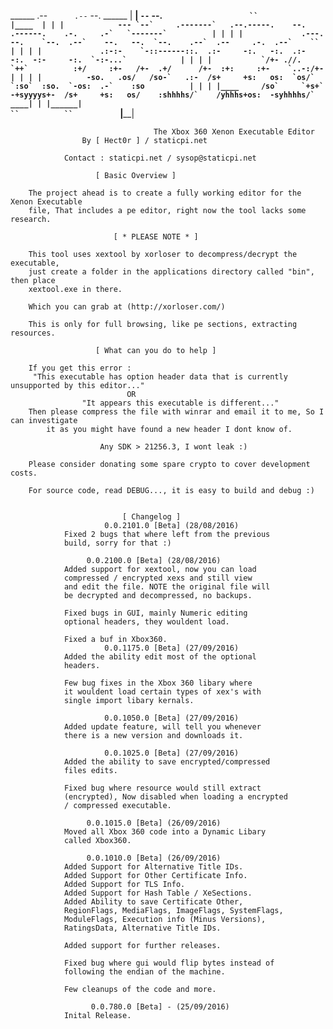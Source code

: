  ______     .--`      .--`                            --.                                             ______
|  ____|     `--`    --.       ```                    ``                                             |____  |
| |            --- `--`     .-------`   .--.-----.    --.    .------.    .-.     .-`   `-------`          | |
| |             .---.      --.    `--.  .--`    --.   --.  `--.    .--`  .--     .-.  .--`    ``          | |
| |             .:-:-    `-::------::.  .:-     -:.   -:.  .:-      -:.  -:-     -:.  `-:-...`            | |
| |           `/+- .//.   `++`          :+/     :+-   /+-  .+/      /+-  :+:     :+-    `..-:/+-          | |
| |          -so.   .os/   /so-`   .:-  /s+     +s:   os:  `os/`  `:so`  :so.  `-os:  .-`    :so          | |
| |____     /so`     `+s+`  -+syyyys+-  /s+     +s:   os/    :shhhhs/`    /yhhhs+os:  -syhhhhs/`      ____| |
|______|                                                        ``          ``           ```         |______|
 
                                    The Xbox 360 Xenon Executable Editor
					By [ Hect0r ] / staticpi.net

				Contact : staticpi.net / sysop@staticpi.net

					   [ Basic Overview ]

		The project ahead is to create a fully working editor for the Xenon Executable
		file, That includes a pe editor, right now the tool lacks some research.

				           [ * PLEASE NOTE * ]

		This tool uses xextool by xorloser to decompress/decrypt the executable,
		just create a folder in the applications directory called "bin", then place
		xextool.exe in there.

		Which you can grab at (http://xorloser.com/)
		
		This is only for full browsing, like pe sections, extracting resources.

				       [ What can you do to help ]

		If you get this error : 
	     "This executable has option header data that is currently unsupported by this editor..."
					          OR
    				"It appears this executable is different..."
		Then please compress the file with winrar and email it to me, So I can investigate 
			it as you might have found a new header I dont know of.

			            Any SDK > 21256.3, I wont leak :)

		Please consider donating some spare crypto to cover development costs.
		
		For source code, read DEBUG..., it is easy to build and debug :)


				             [ Changelog ]
			             0.0.2101.0 [Beta] (28/08/2016)
				Fixed 2 bugs that where left from the previous
				build, sorry for that :)

				     0.0.2100.0 [Beta] (28/08/2016)
				Added support for xextool, now you can load
				compressed / encrypted xexs and still view 
				and edit the file. NOTE the original file will
				be decrypted and decompressed, no backups.
				
				Fixed bugs in GUI, mainly Numeric editing 
				optional headers, they wouldent load.
				
				Fixed a buf in Xbox360.
			             0.0.1175.0 [Beta] (27/09/2016)
				Added the ability edit most of the optional
				headers. 
				
				Few bug fixes in the Xbox 360 libary where
				it wouldent load certain types of xex's with
				single import libary kernals.
				
			             0.0.1050.0 [Beta] (27/09/2016)
				Added update feature, will tell you whenever
				there is a new version and downloads it.
				
			             0.0.1025.0 [Beta] (27/09/2016)
				Added the ability to save encrypted/compressed
				files edits.
				
				Fixed bug where resource would still extract
				(encrypted), Now disabled when loading a encrypted
				/ compressed executable.
				
				     0.0.1015.0 [Beta] (26/09/2016)
				Moved all Xbox 360 code into a Dynamic Libary
				called Xbox360.
				
				     0.0.1010.0 [Beta] (26/09/2016)
				Added Support for Alternative Title IDs.
				Added Support for Other Certificate Info.
				Added Support for TLS Info.
				Added Support for Hash Table / XeSections.
				Added Ability to save Certificate Other,
				RegionFlags, MediaFlags, ImageFlags, SystemFlags,
				ModuleFlags, Execution info (Minus Versions),
				RatingsData, Alternative Title IDs.

				Added support for further releases.

				Fixed bug where gui would flip bytes instead of
				following the endian of the machine.

				Few cleanups of the code and more.

				      0.0.780.0 [Beta] - (25/09/2016)
				Inital Release.
